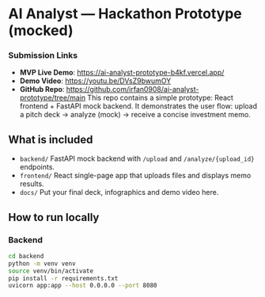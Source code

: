 # AI Analyst — Hackathon Prototype (mocked)
### Submission Links
- **MVP Live Demo**: https://ai-analyst-prototype-b4kf.vercel.app/
- **Demo Video**: https://youtu.be/DVsZ9bwumOY 
- **GitHub Repo**: https://github.com/irfan0908/ai-analyst-prototype/tree/main
This repo contains a simple prototype: React frontend + FastAPI mock backend.
It demonstrates the user flow: upload a pitch deck → analyze (mock) → receive a concise investment memo.

## What is included
- `backend/` FastAPI mock backend with `/upload` and `/analyze/{upload_id}` endpoints.
- `frontend/` React single-page app that uploads files and displays memo results.
- `docs/` Put your final deck, infographics and demo video here.

## How to run locally

### Backend
```bash
cd backend
python -m venv venv
source venv/bin/activate
pip install -r requirements.txt
uvicorn app:app --host 0.0.0.0 --port 8080
